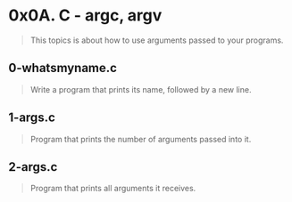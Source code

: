 # 0x0A. C - argc, argv
> This topics is about how to use arguments passed to your programs.

## 0-whatsmyname.c
> Write a program that prints its name, followed by a new line.

## 1-args.c
> Program that prints the number of arguments passed into it.

## 2-args.c
> Program that prints all arguments it receives.

